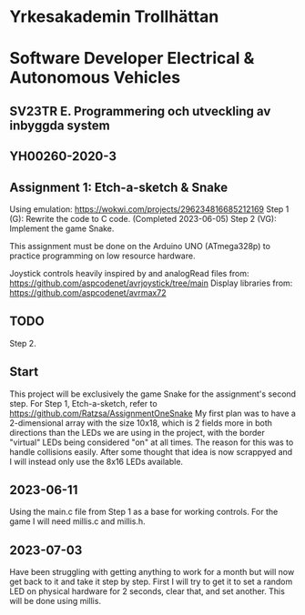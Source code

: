 # Yrkesakademin Trollhättan
# Software Developer Electrical & Autonomous Vehicles

## SV23TR E. Programmering och utveckling av inbyggda system
## YH00260-2020-3

## Assignment 1: Etch-a-sketch & Snake

Using emulation: https://wokwi.com/projects/296234816685212169
Step 1 (G): Rewrite the code to C code. (Completed 2023-06-05)
Step 2 (VG): Implement the game Snake.

This assignment must be done on the Arduino UNO (ATmega328p) to practice programming on low resource hardware.

Joystick controls heavily inspired by and analogRead files from: https://github.com/aspcodenet/avrjoystick/tree/main
Display libraries from: https://github.com/aspcodenet/avrmax72

## TODO
Step 2.

## Start
This project will be exclusively the game Snake for the assignment's second step.
For Step 1, Etch-a-sketch, refer to https://github.com/Ratzsa/AssignmentOneSnake
My first plan was to have a 2-dimensional array with the size 10x18, which is 2 fields more in both directions than the LEDs we are using
in the project, with the border "virtual" LEDs being considered "on" at all times. The reason for this was to handle collisions easily.
After some thought that idea is now scrappyed and I will instead only use the 8x16 LEDs available.

## 2023-06-11
Using the main.c file from Step 1 as a base for working controls.
For the game I will need millis.c and millis.h.

## 2023-07-03
Have been struggling with getting anything to work for a month but will now get back to it and take it step by step.
First I will try to get it to set a random LED on physical hardware for 2 seconds, clear that, and set another. This will be done
using millis.
